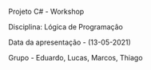 Projeto C# - Workshop

Disciplina: Lógica de Programação

Data da apresentação - (13-05-2021)

Grupo - Eduardo, Lucas, Marcos, Thiago

